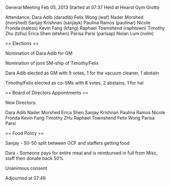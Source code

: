 General Meeting Feb 05, 2013
Started at 07:37
Held at Hearst Gym Grotto

Attendance:
Dara Adib (daradib)
Felix Wong (waf)
Nader Morshed (morshed)
Sanjay Krishnan (sanjayk)
Paulina Ramos (paulinar)
Nicole Fronda (naless)
Kevin Fang (kfang)
Raphael Townshend (raphtown)
Timothy Zhu (tzhu)
Erica Shen (etshen)
Parisa Parsi (parisap)
Nolan Lum (nolm)

== Elections ==

Nomination of Dara Adib for GM

Nomination of joint SM-ship of Timothy/Felix

Dara Adib elected as GM with 9 votes, 1 for the vacuum cleaner, 1 abstain

Timothy/Felix elected as co-SMs with 8 votes, 2 abstains, 1 for hal

== Board of Directors Appointments ==

New Directors:

Dara Adib
Nader Morshed
Erica Shen
Sanjay Krishnan
Paulina Ramos
Nicole Fronda
Kevin Fang
Timothy ZHu
Raphael Townshend
Felix Wong
Parisa Parsi

== Food Policy ==

Sanjay - 50-50 split between OCF and staffers getting food

Dara - Someone pays for entire meal and is reimbursed in full from Misc, staff then donate back 50%

Unanimous consent

Adjourned at 07:49
